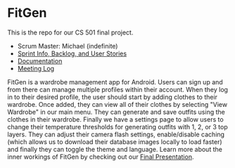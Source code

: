 # FitGen

This is the repo for our CS 501 final project.

- Scrum Master: Michael (indefinite)
- [Sprint Info, Backlog, and User Stories](SPRINTS.md)
- [Documentation](documentation.md)
- [Meeting Log](TeamMeetingLog)

FitGen is a wardrobe management app for Android. Users can sign up and from there can manage multiple profiles within their account. When they log in to their desired profile, the user should start by adding clothes to their wardrobe. Once added, they can view all of their clothes by selecting "View Wardrobe" in our main menu. They can generate and save outfits using the clothes in their wardrobe. Finally we have a settings page to allow users to change their temperature thresholds for generating outfits with 1, 2, or 3 top layers. They can adjust their camera flash settings, enable/disable caching (which allows us to download their database images locally to load faster) and finally they can toggle the theme and language. Learn more about the inner workings of FitGen by checking out our [Final Presentation]().
